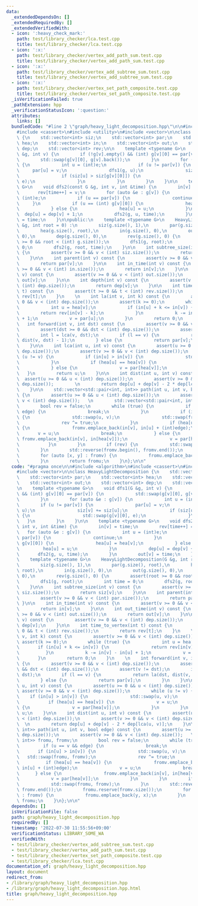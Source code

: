 ```yaml
---
data:
  _extendedDependsOn: []
  _extendedRequiredBy: []
  _extendedVerifiedWith:
  - icon: ':heavy_check_mark:'
    path: test/library_checker/lca.test.cpp
    title: test/library_checker/lca.test.cpp
  - icon: ':x:'
    path: test/library_checker/vertex_add_path_sum.test.cpp
    title: test/library_checker/vertex_add_path_sum.test.cpp
  - icon: ':x:'
    path: test/library_checker/vertex_add_subtree_sum.test.cpp
    title: test/library_checker/vertex_add_subtree_sum.test.cpp
  - icon: ':x:'
    path: test/library_checker/vertex_set_path_composite.test.cpp
    title: test/library_checker/vertex_set_path_composite.test.cpp
  _isVerificationFailed: true
  _pathExtension: hpp
  _verificationStatusIcon: ':question:'
  attributes:
    links: []
  bundledCode: "#line 2 \"graph/heavy_light_decomposition.hpp\"\n\n#include <algorithm>\n\
    #include <cassert>\n#include <utility>\n#include <vector>\n\nclass HeavyLightDecomposition\
    \ {\n    std::vector<int> siz;\n    std::vector<int> par;\n    std::vector<int>\
    \ hea;\n    std::vector<int> in;\n    std::vector<int> out;\n    std::vector<int>\
    \ dep;\n    std::vector<int> rev;\n\n    template <typename G>\n    void dfs1(G\
    \ &g, int v) {\n        if (!g[v].empty() && (int) g[v][0] == par[v]) {\n    \
    \        std::swap(g[v][0], g[v].back());\n        }\n        for (auto &e : g[v])\
    \ {\n            int u = (int)e;\n            if (u != par[v]) {\n           \
    \     par[u] = v;\n                dfs1(g, u);\n                siz[v] += siz[u];\n\
    \                if (siz[u] > siz[g[v][0]]) {\n                    std::swap(g[v][0],\
    \ e);\n                }\n            }\n        }\n    }\n\n    template <typename\
    \ G>\n    void dfs2(const G &g, int v, int &time) {\n        in[v] = time;\n \
    \       rev[time++] = v;\n        for (auto &e : g[v]) {\n            int u =\
    \ (int)e;\n            if (u == par[v]) {\n                continue;\n       \
    \     }\n            if (u == (int) g[v][0]) {\n                hea[u] = hea[v];\n\
    \            } else {\n                hea[u] = u;\n            }\n          \
    \  dep[u] = dep[v] + 1;\n            dfs2(g, u, time);\n        }\n        out[v]\
    \ = time;\n    }\n\npublic:\n    template <typename G>\n    HeavyLightDecomposition(G\
    \ &g, int root = 0) :\n        siz(g.size(), 1),\n        par(g.size(), root),\n\
    \        hea(g.size(), root),\n        in(g.size(), 0),\n        out(g.size(),\
    \ 0),\n        dep(g.size(), 0),\n        rev(g.size(), 0) {\n        assert(root\
    \ >= 0 && root < (int) g.size());\n        dfs1(g, root);\n        int time =\
    \ 0;\n        dfs2(g, root, time);\n    }\n\n    int subtree_size(int v) const\
    \ {\n        assert(v >= 0 && v < (int) siz.size());\n        return siz[v];\n\
    \    }\n\n    int parent(int v) const {\n        assert(v >= 0 && v < (int) par.size());\n\
    \        return par[v];\n    }\n\n    int in_time(int v) const {\n        assert(v\
    \ >= 0 && v < (int) in.size());\n        return in[v];\n    }\n\n    int out_time(int\
    \ v) const {\n        assert(v >= 0 && v < (int) out.size());\n        return\
    \ out[v];\n    }\n\n    int depth(int v) const {\n        assert(v >= 0 && v <\
    \ (int) dep.size());\n        return dep[v];\n    }\n\n    int time_to_vertex(int\
    \ t) const {\n        assert(t >= 0 && t < (int) rev.size());\n        return\
    \ rev[t];\n    }\n    \n    int la(int v, int k) const {\n        assert(v >=\
    \ 0 && v < (int) dep.size());\n        assert(k >= 0);\n        while (true) {\n\
    \            int u = hea[v];\n            if (in[u] + k <= in[v]) {\n        \
    \        return rev[in[v] - k];\n            }\n            k -= in[v] - in[u]\
    \ + 1;\n            v = par[u];\n        }\n        return 0;\n    }\n    \n \
    \   int forward(int v, int dst) const {\n        assert(v >= 0 && v < (int) dep.size());\n\
    \        assert(dst >= 0 && dst < (int) dep.size());\n        assert(v != dst);\n\
    \        int l = lca(v, dst);\n        if (l == v) {\n            return la(dst,\
    \ dist(v, dst) - 1);\n        } else {\n            return par[v];\n        }\n\
    \    }\n\n    int lca(int u, int v) const {\n        assert(u >= 0 && u < (int)\
    \ dep.size());\n        assert(v >= 0 && v < (int) dep.size());\n        while\
    \ (u != v) {\n            if (in[u] > in[v]) {\n                std::swap(u, v);\n\
    \            }\n            if (hea[u] == hea[v]) {\n                v = u;\n\
    \            } else {\n                v = par[hea[v]];\n            }\n     \
    \   }\n        return u;\n    }\n\n    int dist(int u, int v) const {\n      \
    \  assert(u >= 0 && u < (int) dep.size());\n        assert(v >= 0 && v < (int)\
    \ dep.size());        \n        return dep[u] + dep[v] - 2 * dep[lca(u, v)];\n\
    \    }\n\n    std::vector<std::pair<int, int>> path(int u, int v, bool edge) const\
    \ {\n        assert(u >= 0 && u < (int) dep.size());\n        assert(v >= 0 &&\
    \ v < (int) dep.size());   \n        std::vector<std::pair<int, int>> fromu, fromv;\n\
    \        bool rev = false;\n        while (true) {\n            if (u == v &&\
    \ edge) {\n                break;\n            }\n            if (in[u] > in[v])\
    \ {\n                std::swap(u, v);\n                std::swap(fromu, fromv);\n\
    \                rev ^= true;\n            }\n            if (hea[u] == hea[v])\
    \ {\n                fromv.emplace_back(in[v], in[u] + (int)edge);\n         \
    \       v = u;\n                break;\n            } else {\n               \
    \ fromv.emplace_back(in[v], in[hea[v]]);\n                v = par[hea[v]];\n \
    \           }\n        }\n        if (rev) {\n            std::swap(fromu, fromv);\n\
    \        }\n        std::reverse(fromv.begin(), fromv.end());\n        fromu.reserve(fromv.size());\n\
    \        for (auto [x, y] : fromv) {\n            fromu.emplace_back(y, x);\n\
    \        }\n        return fromu;\n    }\n};\n\n"
  code: "#pragma once\n\n#include <algorithm>\n#include <cassert>\n#include <utility>\n\
    #include <vector>\n\nclass HeavyLightDecomposition {\n    std::vector<int> siz;\n\
    \    std::vector<int> par;\n    std::vector<int> hea;\n    std::vector<int> in;\n\
    \    std::vector<int> out;\n    std::vector<int> dep;\n    std::vector<int> rev;\n\
    \n    template <typename G>\n    void dfs1(G &g, int v) {\n        if (!g[v].empty()\
    \ && (int) g[v][0] == par[v]) {\n            std::swap(g[v][0], g[v].back());\n\
    \        }\n        for (auto &e : g[v]) {\n            int u = (int)e;\n    \
    \        if (u != par[v]) {\n                par[u] = v;\n                dfs1(g,\
    \ u);\n                siz[v] += siz[u];\n                if (siz[u] > siz[g[v][0]])\
    \ {\n                    std::swap(g[v][0], e);\n                }\n         \
    \   }\n        }\n    }\n\n    template <typename G>\n    void dfs2(const G &g,\
    \ int v, int &time) {\n        in[v] = time;\n        rev[time++] = v;\n     \
    \   for (auto &e : g[v]) {\n            int u = (int)e;\n            if (u ==\
    \ par[v]) {\n                continue;\n            }\n            if (u == (int)\
    \ g[v][0]) {\n                hea[u] = hea[v];\n            } else {\n       \
    \         hea[u] = u;\n            }\n            dep[u] = dep[v] + 1;\n     \
    \       dfs2(g, u, time);\n        }\n        out[v] = time;\n    }\n\npublic:\n\
    \    template <typename G>\n    HeavyLightDecomposition(G &g, int root = 0) :\n\
    \        siz(g.size(), 1),\n        par(g.size(), root),\n        hea(g.size(),\
    \ root),\n        in(g.size(), 0),\n        out(g.size(), 0),\n        dep(g.size(),\
    \ 0),\n        rev(g.size(), 0) {\n        assert(root >= 0 && root < (int) g.size());\n\
    \        dfs1(g, root);\n        int time = 0;\n        dfs2(g, root, time);\n\
    \    }\n\n    int subtree_size(int v) const {\n        assert(v >= 0 && v < (int)\
    \ siz.size());\n        return siz[v];\n    }\n\n    int parent(int v) const {\n\
    \        assert(v >= 0 && v < (int) par.size());\n        return par[v];\n   \
    \ }\n\n    int in_time(int v) const {\n        assert(v >= 0 && v < (int) in.size());\n\
    \        return in[v];\n    }\n\n    int out_time(int v) const {\n        assert(v\
    \ >= 0 && v < (int) out.size());\n        return out[v];\n    }\n\n    int depth(int\
    \ v) const {\n        assert(v >= 0 && v < (int) dep.size());\n        return\
    \ dep[v];\n    }\n\n    int time_to_vertex(int t) const {\n        assert(t >=\
    \ 0 && t < (int) rev.size());\n        return rev[t];\n    }\n    \n    int la(int\
    \ v, int k) const {\n        assert(v >= 0 && v < (int) dep.size());\n       \
    \ assert(k >= 0);\n        while (true) {\n            int u = hea[v];\n     \
    \       if (in[u] + k <= in[v]) {\n                return rev[in[v] - k];\n  \
    \          }\n            k -= in[v] - in[u] + 1;\n            v = par[u];\n \
    \       }\n        return 0;\n    }\n    \n    int forward(int v, int dst) const\
    \ {\n        assert(v >= 0 && v < (int) dep.size());\n        assert(dst >= 0\
    \ && dst < (int) dep.size());\n        assert(v != dst);\n        int l = lca(v,\
    \ dst);\n        if (l == v) {\n            return la(dst, dist(v, dst) - 1);\n\
    \        } else {\n            return par[v];\n        }\n    }\n\n    int lca(int\
    \ u, int v) const {\n        assert(u >= 0 && u < (int) dep.size());\n       \
    \ assert(v >= 0 && v < (int) dep.size());\n        while (u != v) {\n        \
    \    if (in[u] > in[v]) {\n                std::swap(u, v);\n            }\n \
    \           if (hea[u] == hea[v]) {\n                v = u;\n            } else\
    \ {\n                v = par[hea[v]];\n            }\n        }\n        return\
    \ u;\n    }\n\n    int dist(int u, int v) const {\n        assert(u >= 0 && u\
    \ < (int) dep.size());\n        assert(v >= 0 && v < (int) dep.size());      \
    \  \n        return dep[u] + dep[v] - 2 * dep[lca(u, v)];\n    }\n\n    std::vector<std::pair<int,\
    \ int>> path(int u, int v, bool edge) const {\n        assert(u >= 0 && u < (int)\
    \ dep.size());\n        assert(v >= 0 && v < (int) dep.size());   \n        std::vector<std::pair<int,\
    \ int>> fromu, fromv;\n        bool rev = false;\n        while (true) {\n   \
    \         if (u == v && edge) {\n                break;\n            }\n     \
    \       if (in[u] > in[v]) {\n                std::swap(u, v);\n             \
    \   std::swap(fromu, fromv);\n                rev ^= true;\n            }\n  \
    \          if (hea[u] == hea[v]) {\n                fromv.emplace_back(in[v],\
    \ in[u] + (int)edge);\n                v = u;\n                break;\n      \
    \      } else {\n                fromv.emplace_back(in[v], in[hea[v]]);\n    \
    \            v = par[hea[v]];\n            }\n        }\n        if (rev) {\n\
    \            std::swap(fromu, fromv);\n        }\n        std::reverse(fromv.begin(),\
    \ fromv.end());\n        fromu.reserve(fromv.size());\n        for (auto [x, y]\
    \ : fromv) {\n            fromu.emplace_back(y, x);\n        }\n        return\
    \ fromu;\n    }\n};\n\n"
  dependsOn: []
  isVerificationFile: false
  path: graph/heavy_light_decomposition.hpp
  requiredBy: []
  timestamp: '2022-07-30 11:55:56+09:00'
  verificationStatus: LIBRARY_SOME_WA
  verifiedWith:
  - test/library_checker/vertex_add_subtree_sum.test.cpp
  - test/library_checker/vertex_add_path_sum.test.cpp
  - test/library_checker/vertex_set_path_composite.test.cpp
  - test/library_checker/lca.test.cpp
documentation_of: graph/heavy_light_decomposition.hpp
layout: document
redirect_from:
- /library/graph/heavy_light_decomposition.hpp
- /library/graph/heavy_light_decomposition.hpp.html
title: graph/heavy_light_decomposition.hpp
---
```

